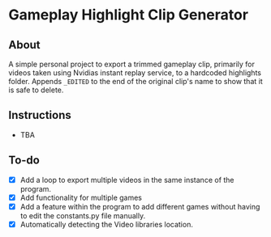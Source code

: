 # Gameplay Highlight Clip Generator
## About
A simple personal project to export a trimmed gameplay clip, primarily for videos taken using Nvidias instant replay service, to a hardcoded highlights folder. Appends `_EDITED` to the end of the original clip's name to show that it is safe to delete. 

## Instructions
- TBA


## To-do
- [x] Add a loop to export multiple videos in the same instance of the program.
- [x] Add functionality for multiple games
- [x] Add a feature within the program to add different games without having to edit the constants.py file manually. 
- [x] Automatically detecting the Video libraries location.